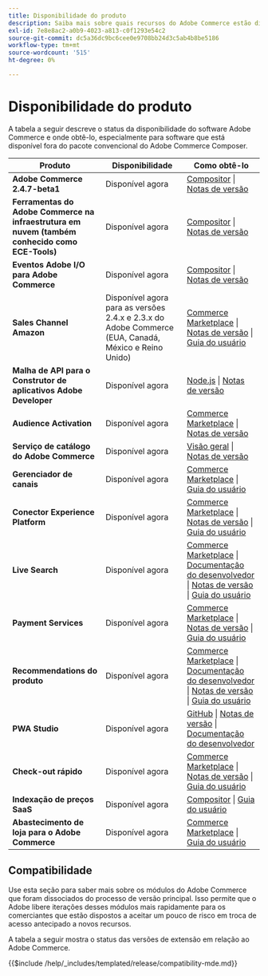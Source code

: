 ```yaml
---
title: Disponibilidade do produto
description: Saiba mais sobre quais recursos do Adobe Commerce estão disponíveis no momento, como acessá-los e verificar sua compatibilidade com versões específicas do Adobe Commerce.
exl-id: 7e8e8ac2-a0b9-4023-a813-c0f1293e54c2
source-git-commit: dc5a36dc9bc6cee0e9708bb24d3c5ab4b8be5186
workflow-type: tm+mt
source-wordcount: '515'
ht-degree: 0%

---
```


# Disponibilidade do produto

A tabela a seguir descreve o status da disponibilidade do software Adobe Commerce e onde obtê-lo, especialmente para software que está disponível fora do pacote convencional do Adobe Commerce Composer.

| Produto | Disponibilidade | Como obtê-lo |
|-|-|-|
| **Adobe Commerce 2.4.7-beta1** | Disponível agora | [Compositor](../installation/composer.md) \| [Notas de versão](https://experienceleague.adobe.com/docs/commerce-operations/release/notes/adobe-commerce/2-4-7.html) |
| **Ferramentas do Adobe Commerce na infraestrutura em nuvem (também conhecido como ECE-Tools)** | Disponível agora | [Compositor](https://experienceleague.adobe.com/docs/commerce-cloud-service/user-guide/dev-tools/ece-tools/update-package.html) \| [Notas de versão](https://experienceleague.adobe.com/docs/commerce-cloud-service/user-guide/release-notes/cloud-tools-suite.html) |
| **Eventos Adobe I/O para Adobe Commerce** | Disponível agora | [Compositor](https://developer.adobe.com/commerce/events/get-started/installation/) \| [Notas de versão](https://developer.adobe.com/commerce/events/get-started/release-notes/) |
| **Sales Channel Amazon** | Disponível agora para as versões 2.4.x e 2.3.x do Adobe Commerce (EUA, Canadá, México e Reino Unido) | [Commerce Marketplace](https://marketplace.magento.com/magento-module-amazon.html) \| [Notas de versão](https://experienceleague.adobe.com/docs/commerce-channels/amazon/release-notes.html) \| [Guia do usuário](https://experienceleague.adobe.com/docs/commerce-channels/amazon/overview.html) |
| **Malha de API para o Construtor de aplicativos Adobe Developer** | Disponível agora | [Node.js](https://developer.adobe.com/graphql-mesh-gateway/gateway/getting-started/) \| [Notas de versão](https://developer.adobe.com/graphql-mesh-gateway/gateway/release-notes/) |
| **Audience Activation** | Disponível agora | [Commerce Marketplace](https://marketplace.magento.com/magento-audiences.html) \| [Notas de versão](https://experienceleague.adobe.com/docs/commerce-admin/customers/audience-activation.html) |
| **Serviço de catálogo do Adobe Commerce** | Disponível agora | [Visão geral](https://experienceleague.adobe.com/docs/commerce-merchant-services/catalog-service/guide-overview.html) \| [Notas de versão](https://experienceleague.adobe.com/docs/commerce-merchant-services/catalog-service/release-notes.html?lang=en) |
| **Gerenciador de canais** | Disponível agora | [Commerce Marketplace](https://marketplace.magento.com/magento-channel-manager.html) \| [Guia do usuário](https://experienceleague.adobe.com/docs/commerce-channels/channel-manager/intro-to-channel-manager/overview.html) |
| **Conector Experience Platform** | Disponível agora | [Commerce Marketplace](https://marketplace.magento.com/magento-experience-platform-connector.html) \| [Notas de versão](https://experienceleague.adobe.com/docs/commerce-merchant-services/experience-platform-connector/release-notes.html?lang=en) \| [Guia do usuário](https://experienceleague.adobe.com/docs/commerce-merchant-services/experience-platform-connector/overview.html?lang=en) |
| **Live Search** | Disponível agora | [Commerce Marketplace](https://marketplace.magento.com/magento-live-search.html) \| [Documentação do desenvolvedor](https://developer.adobe.com/commerce/services/live-search/) \| [Notas de versão](https://experienceleague.adobe.com/docs/commerce-merchant-services/live-search/release-notes.html) \| [Guia do usuário](https://experienceleague.adobe.com/docs/commerce-merchant-services/live-search/overview.html) |
| **Payment Services** | Disponível agora | [Commerce Marketplace](https://marketplace.magento.com/magento-payment-services.html) \| [Notas de versão](https://experienceleague.adobe.com/docs/commerce-merchant-services/payment-services/release-notes.html) \| [Guia do usuário](https://experienceleague.adobe.com/docs/commerce-merchant-services/payment-services/guide-overview.html) |
| **Recommendations do produto** | Disponível agora | [Commerce Marketplace](https://marketplace.magento.com/magento-product-recommendations.html) \| [Documentação do desenvolvedor](https://devdocs.magento.com/recommendations/product-recs.html) \| [Notas de versão](https://experienceleague.adobe.com/docs/commerce-merchant-services/product-recommendations/release-notes.html) \| [Guia do usuário](https://experienceleague.adobe.com/docs/commerce-merchant-services/product-recommendations/overview.html) |
| **PWA Studio** | Disponível agora | [GitHub](https://github.com/magento/pwa-studio) \| [Notas de versão](https://github.com/magento/pwa-studio/releases) \| [Documentação do desenvolvedor](https://developer.adobe.com/commerce/pwa-studio/) |
| **Check-out rápido** | Disponível agora | [Commerce Marketplace](https://marketplace.magento.com/magento-quick-checkout.html) \| [Notas de versão](https://experienceleague.adobe.com/docs/commerce-merchant-services/quick-checkout/release-notes.html) \| [Guia do usuário](https://experienceleague.adobe.com/docs/commerce-merchant-services/quick-checkout/overview.html) |
| **Indexação de preços SaaS** | Disponível agora | [Compositor](https://experienceleague.adobe.com/docs/commerce-merchant-services/price-indexer/index.html#modules) \| [Guia do usuário](https://experienceleague.adobe.com/docs/commerce-merchant-services/price-indexer/index.html) |
| **Abastecimento de loja para o Adobe Commerce** | Disponível agora | [Commerce Marketplace](https://marketplace.magento.com/store-fulfillment-magento-walmart.html) \| [Guia do usuário](https://experienceleague.adobe.com/docs/commerce-merchant-services/store-fulfillment/introduction.html) |

## Compatibilidade

Use esta seção para saber mais sobre os módulos do Adobe Commerce que foram dissociados do processo de versão principal. Isso permite que o Adobe libere iterações desses módulos mais rapidamente para os comerciantes que estão dispostos a aceitar um pouco de risco em troca de acesso antecipado a novos recursos.

A tabela a seguir mostra o status das versões de extensão em relação ao Adobe Commerce.

{{$include /help/_includes/templated/release/compatibility-mde.md}}
